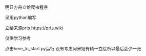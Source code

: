 明日方舟立绘爬虫程序

采用python编写

立绘来源prts  https://prts.wiki

仅供学习参考



点击here_to_start.py运行 
没有考虑阿米娅有精一立绘所以最后会少一张
